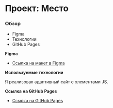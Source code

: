# Проект: Место

### Обзор

* Figma
* Технологии
* GitHub Pages

**Figma**

* [Ссылка на макет в Figma](https://www.figma.com/file/2cn9N9jSkmxD84oJik7xL7/JavaScript.-Sprint-4?node-id=0%3A1)

**Используемые технологии**

Я реализовал адаптивный сайт с элементами JS.

**Ссылка на GitHub Pages**

* [Ссылка на GitHub Pages](https://siqalexx.github.io/mesto/)


